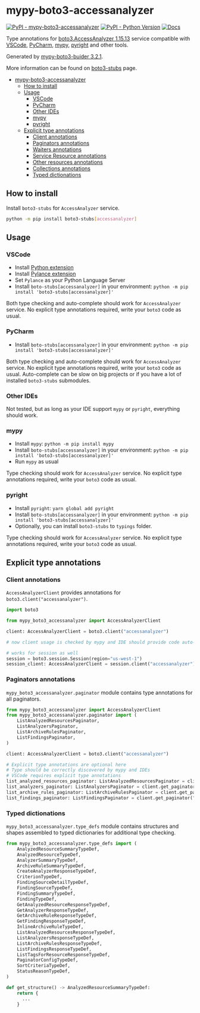 # mypy-boto3-accessanalyzer

[![PyPI - mypy-boto3-accessanalyzer](https://img.shields.io/pypi/v/mypy-boto3-accessanalyzer.svg?color=blue)](https://pypi.org/project/mypy-boto3-accessanalyzer)
[![PyPI - Python Version](https://img.shields.io/pypi/pyversions/mypy-boto3-accessanalyzer.svg?color=blue)](https://pypi.org/project/mypy-boto3-accessanalyzer)
[![Docs](https://img.shields.io/readthedocs/mypy-boto3-builder.svg?color=blue)](https://mypy-boto3-builder.readthedocs.io/)

Type annotations for
[boto3.AccessAnalyzer 1.15.13](https://boto3.amazonaws.com/v1/documentation/api/1.15.13/reference/services/accessanalyzer.html#AccessAnalyzer) service
compatible with
[VSCode](https://code.visualstudio.com/),
[PyCharm](https://www.jetbrains.com/pycharm/),
[mypy](https://github.com/python/mypy),
[pyright](https://github.com/microsoft/pyright)
and other tools.

Generated by [mypy-boto3-buider 3.2.1](https://github.com/vemel/mypy_boto3_builder).

More information can be found on [boto3-stubs](https://pypi.org/project/boto3-stubs/) page.

- [mypy-boto3-accessanalyzer](#mypy-boto3-accessanalyzer)
  - [How to install](#how-to-install)
  - [Usage](#usage)
    - [VSCode](#vscode)
    - [PyCharm](#pycharm)
    - [Other IDEs](#other-ides)
    - [mypy](#mypy)
    - [pyright](#pyright)
  - [Explicit type annotations](#explicit-type-annotations)
    - [Client annotations](#client-annotations)
    - [Paginators annotations](#paginators-annotations)
    - [Waiters annotations](#waiters-annotations)
    - [Service Resource annotations](#service-resource-annotations)
    - [Other resources annotations](#other-resources-annotations)
    - [Collections annotations](#collections-annotations)
    - [Typed dictionations](#typed-dictionations)

## How to install

Install `boto3-stubs` for `AccessAnalyzer` service.

```bash
python -m pip install boto3-stubs[accessanalyzer]
```

## Usage

### VSCode

- Install [Python extension](https://marketplace.visualstudio.com/items?itemName=ms-python.python)
- Install [Pylance extension](https://marketplace.visualstudio.com/items?itemName=ms-python.vscode-pylance)
- Set `Pylance` as your Python Language Server
- Install `boto-stubs[accessanalyzer]` in your environment: `python -m pip install 'boto3-stubs[accessanalyzer]'`

Both type checking and auto-complete should work for `AccessAnalyzer` service.
No explicit type annotations required, write your `boto3` code as usual.

### PyCharm

- Install `boto-stubs[accessanalyzer]` in your environment: `python -m pip install 'boto3-stubs[accessanalyzer]'`

Both type checking and auto-complete should work for `AccessAnalyzer` service.
No explicit type annotations required, write your `boto3` code as usual.
Auto-complete can be slow on big projects or if you have a lot of installed `boto3-stubs` submodules.

### Other IDEs

Not tested, but as long as your IDE support `mypy` or `pyright`, everything should work.

### mypy

- Install `mypy`: `python -m pip install mypy`
- Install `boto-stubs[accessanalyzer]` in your environment: `python -m pip install 'boto3-stubs[accessanalyzer]'`
- Run `mypy` as usual

Type checking should work for `AccessAnalyzer` service.
No explicit type annotations required, write your `boto3` code as usual.

### pyright

- Install `pyright`: `yarn global add pyright`
- Install `boto-stubs[accessanalyzer]` in your environment: `python -m pip install 'boto3-stubs[accessanalyzer]'`
- Optionally, you can install `boto3-stubs` to `typings` folder.

Type checking should work for `AccessAnalyzer` service.
No explicit type annotations required, write your `boto3` code as usual.

## Explicit type annotations

### Client annotations

`AccessAnalyzerClient` provides annotations for `boto3.client("accessanalyzer")`.

```python
import boto3

from mypy_boto3_accessanalyzer import AccessAnalyzerClient

client: AccessAnalyzerClient = boto3.client("accessanalyzer")

# now client usage is checked by mypy and IDE should provide code auto-complete

# works for session as well
session = boto3.session.Session(region="us-west-1")
session_client: AccessAnalyzerClient = session.client("accessanalyzer")
```

### Paginators annotations

`mypy_boto3_accessanalyzer.paginator` module contains type annotations for all paginators.

```python
from mypy_boto3_accessanalyzer import AccessAnalyzerClient
from mypy_boto3_accessanalyzer.paginator import (
    ListAnalyzedResourcesPaginator,
    ListAnalyzersPaginator,
    ListArchiveRulesPaginator,
    ListFindingsPaginator,
)

client: AccessAnalyzerClient = boto3.client("accessanalyzer")

# Explicit type annotations are optional here
# Type should be correctly discovered by mypy and IDEs
# VSCode requires explicit type annotations
list_analyzed_resources_paginator: ListAnalyzedResourcesPaginator = client.get_paginator("list_analyzed_resources")
list_analyzers_paginator: ListAnalyzersPaginator = client.get_paginator("list_analyzers")
list_archive_rules_paginator: ListArchiveRulesPaginator = client.get_paginator("list_archive_rules")
list_findings_paginator: ListFindingsPaginator = client.get_paginator("list_findings")
```







### Typed dictionations

`mypy_boto3_accessanalyzer.type_defs` module contains structures and shapes assembled
to typed dictionaries for additional type checking.

```python
from mypy_boto3_accessanalyzer.type_defs import (
    AnalyzedResourceSummaryTypeDef,
    AnalyzedResourceTypeDef,
    AnalyzerSummaryTypeDef,
    ArchiveRuleSummaryTypeDef,
    CreateAnalyzerResponseTypeDef,
    CriterionTypeDef,
    FindingSourceDetailTypeDef,
    FindingSourceTypeDef,
    FindingSummaryTypeDef,
    FindingTypeDef,
    GetAnalyzedResourceResponseTypeDef,
    GetAnalyzerResponseTypeDef,
    GetArchiveRuleResponseTypeDef,
    GetFindingResponseTypeDef,
    InlineArchiveRuleTypeDef,
    ListAnalyzedResourcesResponseTypeDef,
    ListAnalyzersResponseTypeDef,
    ListArchiveRulesResponseTypeDef,
    ListFindingsResponseTypeDef,
    ListTagsForResourceResponseTypeDef,
    PaginatorConfigTypeDef,
    SortCriteriaTypeDef,
    StatusReasonTypeDef,
)

def get_structure() -> AnalyzedResourceSummaryTypeDef:
    return {
      ...
    }
```
